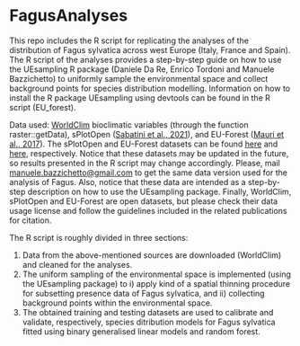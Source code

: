 # FagusAnalyses
This repo includes the R script for replicating the analyses of the distribution of Fagus sylvatica across west Europe (Italy, France and Spain). The R script of the analyses provides a step-by-step guide on how to use the UEsampling R package (Daniele Da Re, Enrico Tordoni and Manuele Bazzichetto) to uniformly sample the environmental space and collect background points for species distribution modelling. Information on how to install the R package UEsampling using devtools can be found in the R script (EU_forest).

Data used: [WorldClim](https://www.worldclim.org/data/index.html) bioclimatic variables (through the function raster::getData), sPlotOpen ([Sabatini et al., 2021](https://doi.org/10.1111/geb.13346)), and EU-Forest ([Mauri et al., 2017](https://doi.org/10.1038/sdata.2016.123)). The sPlotOpen and EU-Forest datasets can be found [here](https://idata.idiv.de/ddm/Data/ShowData/3474?version=54) and [here](https://figshare.com/articles/dataset/Occurrences_location_shapefile/3497891?backTo=/collections/A_high-resolution_pan-European_tree_occurrence_dataset/3288407), respectively. Notice that these datasets may be updated in the future, so results presented in the R script may change accordingly. Please, mail manuele.bazzichetto@gmail.com to get the same data version used for the analysis of Fagus. Also, notice that these data are intended as a step-by-step description on how to use the UEsampling package. Finally, WorldClim, sPlotOpen and EU-Forest are open datasets, but please check their data usage license and follow the guidelines included in the related publications for citation.

The R script is roughly divided in three sections:
1) Data from the above-mentioned sources are downloaded (WorldClim) and cleaned for the analyses.
2) The uniform sampling of the environmental space is implemented (using the UEsampling package) to i) apply kind of a spatial thinning procedure for subsetting presence data of Fagus sylvatica, and ii) collecting background points within the environmental space.
3) The obtained training and testing datasets are used to calibrate and validate, respectively, species ditribution models for Fagus sylvatica fitted using binary generalised linear models and random forest.
